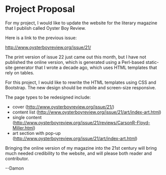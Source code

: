 # Project Proposal
For my project, I would like to update the website for the literary magazine that I publish called Oyster Boy Review.

Here is a link to the previous issue:

http://www.oysterboyreview.org/issue/21/

The print version of issue 22 just came out this month, but I have not published the online version, which is generated using a Perl-based static-site generator that I wrote a decade ago, which uses HTML templates that rely on tables.

For this project, I would like to rewrite the HTML templates using CSS and Bootstrap. The new design should be mobile and screen-size responsive.

The page types to be redesigned include:

- cover (http://www.oysterboyreview.org/issue/21/)
- content list (http://www.oysterboyreview.org/issue/21/art/index-art.html)
- single content (http://www.oysterboyreview.org/issue/21/reviews/CarsonR-Floyd-Miller.html)
- art section with pop-up (http://www.oysterboyreview.org/issue/21/art/index-art.html)

Bringing the online version of my magazine into the 21st century will bring much needed credibility to the website, and will please both reader and contributor.

--Damon


